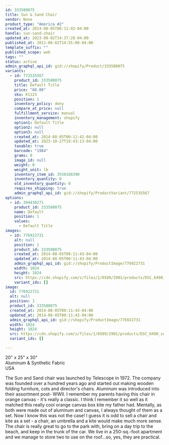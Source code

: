 ```yaml
---
id: 333580075
title: Sun & Sand Chair
vendor: None
product_type: "America #2"
created_at: 2014-08-05T00:11:42-04:00
handle: sun-sand-chair
updated_at: 2023-08-02T14:37:28-04:00
published_at: 2011-06-02T14:55:00-04:00
template_suffix: ""
published_scope: web
tags: ""
status: active
admin_graphql_api_id: gid://shopify/Product/333580075
variants:
  - id: 772535567
    product_id: 333580075
    title: Default Title
    price: "68.00"
    sku: K1123
    position: 1
    inventory_policy: deny
    compare_at_price: null
    fulfillment_service: manual
    inventory_management: shopify
    option1: Default Title
    option2: null
    option3: null
    created_at: 2014-08-05T00:11:42-04:00
    updated_at: 2023-10-27T19:43:13-04:00
    taxable: true
    barcode: "1984"
    grams: 0
    image_id: null
    weight: 0
    weight_unit: lb
    inventory_item_id: 3550168390
    inventory_quantity: 0
    old_inventory_quantity: 0
    requires_shipping: true
    admin_graphql_api_id: gid://shopify/ProductVariant/772535567
options:
  - id: 394430271
    product_id: 333580075
    name: Default
    position: 1
    values:
      - Default Title
images:
  - id: 776922731
    alt: null
    position: 1
    product_id: 333580075
    created_at: 2014-08-05T00:11:43-04:00
    updated_at: 2014-08-05T00:11:43-04:00
    admin_graphql_api_id: gid://shopify/ProductImage/776922731
    width: 1024
    height: 1024
    src: https://cdn.shopify.com/s/files/1/0589/2901/products/DSC_6490_sunchaise.jpeg?v=1407211903
    variant_ids: []
image:
  id: 776922731
  alt: null
  position: 1
  product_id: 333580075
  created_at: 2014-08-05T00:11:43-04:00
  updated_at: 2014-08-05T00:11:43-04:00
  admin_graphql_api_id: gid://shopify/ProductImage/776922731
  width: 1024
  height: 1024
  src: https://cdn.shopify.com/s/files/1/0589/2901/products/DSC_6490_sunchaise.jpeg?v=1407211903
  variant_ids: []

---
```


20" x 25" x 30"  
Aluminum & Synthetic Fabric  
USA

The Sun and Sand chair was launched by Telescope in 1972. The company was founded over a hundred years ago and started out making wooden folding furniture, cots and director's chairs. Aluminum was introduced into their assortment post- WWII. I remember my parents having this chair in orange canvas - it's really a classic. I think I remember it so well as it matched this really cool orange canvas box kite my father had. Mentally, as both were made out of aluminum and canvas, I always thought of them as a set. Now I know this was not the case! I guess it is odd to sell a chair and kite as a set - a chair, an umbrella and a kite would make much more sense. The chair is really great to go to the park with, bring on a day trip to the beach, and keep in the trunk of the car. We live in a 250-sq.-foot apartment and we manage to store two to use on the roof...so, yes, they are practical.